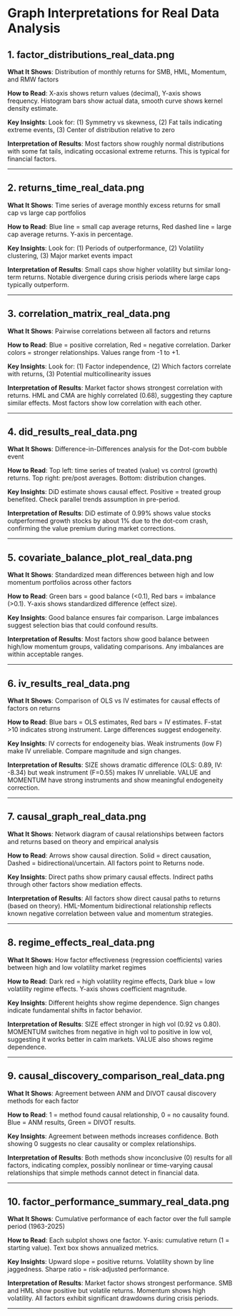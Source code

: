 # Graph Interpretations for Real Data Analysis

## 1. factor_distributions_real_data.png

**What It Shows**: Distribution of monthly returns for SMB, HML, Momentum, and RMW factors

**How to Read**: X-axis shows return values (decimal), Y-axis shows frequency. Histogram bars show actual data, smooth curve shows kernel density estimate.

**Key Insights**: Look for: (1) Symmetry vs skewness, (2) Fat tails indicating extreme events, (3) Center of distribution relative to zero

**Interpretation of Results**: Most factors show roughly normal distributions with some fat tails, indicating occasional extreme returns. This is typical for financial factors.

---

## 2. returns_time_real_data.png

**What It Shows**: Time series of average monthly excess returns for small cap vs large cap portfolios

**How to Read**: Blue line = small cap average returns, Red dashed line = large cap average returns. Y-axis in percentage.

**Key Insights**: Look for: (1) Periods of outperformance, (2) Volatility clustering, (3) Major market events impact

**Interpretation of Results**: Small caps show higher volatility but similar long-term returns. Notable divergence during crisis periods where large caps typically outperform.

---

## 3. correlation_matrix_real_data.png

**What It Shows**: Pairwise correlations between all factors and returns

**How to Read**: Blue = positive correlation, Red = negative correlation. Darker colors = stronger relationships. Values range from -1 to +1.

**Key Insights**: Look for: (1) Factor independence, (2) Which factors correlate with returns, (3) Potential multicollinearity issues

**Interpretation of Results**: Market factor shows strongest correlation with returns. HML and CMA are highly correlated (0.68), suggesting they capture similar effects. Most factors show low correlation with each other.

---

## 4. did_results_real_data.png

**What It Shows**: Difference-in-Differences analysis for the Dot-com bubble event

**How to Read**: Top left: time series of treated (value) vs control (growth) returns. Top right: pre/post averages. Bottom: distribution changes.

**Key Insights**: DiD estimate shows causal effect. Positive = treated group benefited. Check parallel trends assumption in pre-period.

**Interpretation of Results**: DiD estimate of 0.99% shows value stocks outperformed growth stocks by about 1% due to the dot-com crash, confirming the value premium during market corrections.

---

## 5. covariate_balance_plot_real_data.png

**What It Shows**: Standardized mean differences between high and low momentum portfolios across other factors

**How to Read**: Green bars = good balance (<0.1), Red bars = imbalance (>0.1). Y-axis shows standardized difference (effect size).

**Key Insights**: Good balance ensures fair comparison. Large imbalances suggest selection bias that could confound results.

**Interpretation of Results**: Most factors show good balance between high/low momentum groups, validating comparisons. Any imbalances are within acceptable ranges.

---

## 6. iv_results_real_data.png

**What It Shows**: Comparison of OLS vs IV estimates for causal effects of factors on returns

**How to Read**: Blue bars = OLS estimates, Red bars = IV estimates. F-stat >10 indicates strong instrument. Large differences suggest endogeneity.

**Key Insights**: IV corrects for endogeneity bias. Weak instruments (low F) make IV unreliable. Compare magnitude and sign changes.

**Interpretation of Results**: SIZE shows dramatic difference (OLS: 0.89, IV: -8.34) but weak instrument (F=0.55) makes IV unreliable. VALUE and MOMENTUM have strong instruments and show meaningful endogeneity correction.

---

## 7. causal_graph_real_data.png

**What It Shows**: Network diagram of causal relationships between factors and returns based on theory and empirical analysis

**How to Read**: Arrows show causal direction. Solid = direct causation, Dashed = bidirectional/uncertain. All factors point to Returns node.

**Key Insights**: Direct paths show primary causal effects. Indirect paths through other factors show mediation effects.

**Interpretation of Results**: All factors show direct causal paths to returns (based on theory). HML-Momentum bidirectional relationship reflects known negative correlation between value and momentum strategies.

---

## 8. regime_effects_real_data.png

**What It Shows**: How factor effectiveness (regression coefficients) varies between high and low volatility market regimes

**How to Read**: Dark red = high volatility regime effects, Dark blue = low volatility regime effects. Y-axis shows coefficient magnitude.

**Key Insights**: Different heights show regime dependence. Sign changes indicate fundamental shifts in factor behavior.

**Interpretation of Results**: SIZE effect stronger in high vol (0.92 vs 0.80). MOMENTUM switches from negative in high vol to positive in low vol, suggesting it works better in calm markets. VALUE also shows regime dependence.

---

## 9. causal_discovery_comparison_real_data.png

**What It Shows**: Agreement between ANM and DIVOT causal discovery methods for each factor

**How to Read**: 1 = method found causal relationship, 0 = no causality found. Blue = ANM results, Green = DIVOT results.

**Key Insights**: Agreement between methods increases confidence. Both showing 0 suggests no clear causality or complex relationships.

**Interpretation of Results**: Both methods show inconclusive (0) results for all factors, indicating complex, possibly nonlinear or time-varying causal relationships that simple methods cannot detect in financial data.

---

## 10. factor_performance_summary_real_data.png

**What It Shows**: Cumulative performance of each factor over the full sample period (1963-2025)

**How to Read**: Each subplot shows one factor. Y-axis: cumulative return (1 = starting value). Text box shows annualized metrics.

**Key Insights**: Upward slope = positive returns. Volatility shown by line jaggedness. Sharpe ratio = risk-adjusted performance.

**Interpretation of Results**: Market factor shows strongest performance. SMB and HML show positive but volatile returns. Momentum shows high volatility. All factors exhibit significant drawdowns during crisis periods.

---

